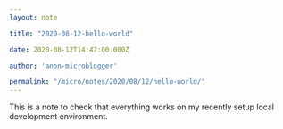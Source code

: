 ```yaml
---
layout: note

title: "2020-08-12-hello-world"

date: 2020-08-12T14:47:00.000Z

author: 'anon-microblogger'

permalink: "/micro/notes/2020/08/12/hello-world/"
---
```


This is a note to check that everything works on my recently setup local development environment.
